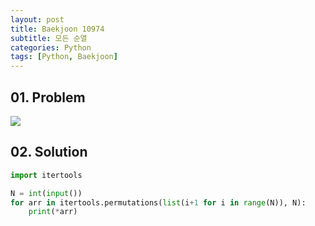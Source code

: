 ```yaml
---
layout: post
title: Baekjoon 10974
subtitle: 모든 순열
categories: Python
tags: [Python, Baekjoon]
---
```


## 01. Problem

<img src="https://github.com/WoojinJeonkr/WoojinJeonkr.github.io/blob/main/assets/images/post_image/baekjoon/baekjoon_10974.png?raw=true">

## 02. Solution

```Python
import itertools

N = int(input())
for arr in itertools.permutations(list(i+1 for i in range(N)), N):
    print(*arr)
```
